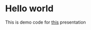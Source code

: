 Hello world
===========

This is demo code for [this](https://docs.google.com/presentation/d/1cxIhdRK5WorTbmzyJAUoTRR7bl6gh9dImHjDndj27c4/edit?usp=sharing) presentation
